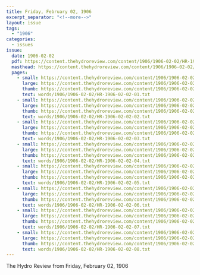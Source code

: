 ```yaml
---
title: Friday, February 02, 1906
excerpt_separator: "<!--more-->"
layout: issue
tags:
  - "1906"
categories:
  - issues
issue:
  date: 1906-02-02
  pdf: https://content.thehydroreview.com/content/1906/1906-02-02/HR-1906-02-02.pdf
  masthead: https://content.thehydroreview.com/content/1906/1906-02-02/masthead/HR-1906-02-02.jpg
  pages:
    - small: https://content.thehydroreview.com/content/1906/1906-02-02/small/HR-1906-02-02-01.jpg
      large: https://content.thehydroreview.com/content/1906/1906-02-02/large/HR-1906-02-02-01.jpg
      thumb: https://content.thehydroreview.com/content/1906/1906-02-02/thumbnails/HR-1906-02-02-01.jpg
      text: words/1906/1906-02-02/HR-1906-02-02-01.txt
    - small: https://content.thehydroreview.com/content/1906/1906-02-02/small/HR-1906-02-02-02.jpg
      large: https://content.thehydroreview.com/content/1906/1906-02-02/large/HR-1906-02-02-02.jpg
      thumb: https://content.thehydroreview.com/content/1906/1906-02-02/thumbnails/HR-1906-02-02-02.jpg
      text: words/1906/1906-02-02/HR-1906-02-02-02.txt
    - small: https://content.thehydroreview.com/content/1906/1906-02-02/small/HR-1906-02-02-03.jpg
      large: https://content.thehydroreview.com/content/1906/1906-02-02/large/HR-1906-02-02-03.jpg
      thumb: https://content.thehydroreview.com/content/1906/1906-02-02/thumbnails/HR-1906-02-02-03.jpg
      text: words/1906/1906-02-02/HR-1906-02-02-03.txt
    - small: https://content.thehydroreview.com/content/1906/1906-02-02/small/HR-1906-02-02-04.jpg
      large: https://content.thehydroreview.com/content/1906/1906-02-02/large/HR-1906-02-02-04.jpg
      thumb: https://content.thehydroreview.com/content/1906/1906-02-02/thumbnails/HR-1906-02-02-04.jpg
      text: words/1906/1906-02-02/HR-1906-02-02-04.txt
    - small: https://content.thehydroreview.com/content/1906/1906-02-02/small/HR-1906-02-02-05.jpg
      large: https://content.thehydroreview.com/content/1906/1906-02-02/large/HR-1906-02-02-05.jpg
      thumb: https://content.thehydroreview.com/content/1906/1906-02-02/thumbnails/HR-1906-02-02-05.jpg
      text: words/1906/1906-02-02/HR-1906-02-02-05.txt
    - small: https://content.thehydroreview.com/content/1906/1906-02-02/small/HR-1906-02-02-06.jpg
      large: https://content.thehydroreview.com/content/1906/1906-02-02/large/HR-1906-02-02-06.jpg
      thumb: https://content.thehydroreview.com/content/1906/1906-02-02/thumbnails/HR-1906-02-02-06.jpg
      text: words/1906/1906-02-02/HR-1906-02-02-06.txt
    - small: https://content.thehydroreview.com/content/1906/1906-02-02/small/HR-1906-02-02-07.jpg
      large: https://content.thehydroreview.com/content/1906/1906-02-02/large/HR-1906-02-02-07.jpg
      thumb: https://content.thehydroreview.com/content/1906/1906-02-02/thumbnails/HR-1906-02-02-07.jpg
      text: words/1906/1906-02-02/HR-1906-02-02-07.txt
    - small: https://content.thehydroreview.com/content/1906/1906-02-02/small/HR-1906-02-02-08.jpg
      large: https://content.thehydroreview.com/content/1906/1906-02-02/large/HR-1906-02-02-08.jpg
      thumb: https://content.thehydroreview.com/content/1906/1906-02-02/thumbnails/HR-1906-02-02-08.jpg
      text: words/1906/1906-02-02/HR-1906-02-02-08.txt
---
```


The Hydro Review from Friday, February 02, 1906

<!--more-->

